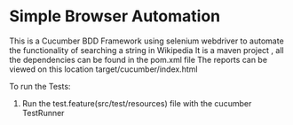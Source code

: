 # Simple Browser Automation

This is a Cucumber BDD Framework using selenium webdriver to automate the functionality of searching a string in Wikipedia
It is a maven project , all the dependencies can be found in the pom.xml file
The reports can be viewed on this location target/cucumber/index.html

To run the Tests:
1. Run the test.feature(src/test/resources) file with the cucumber TestRunner
